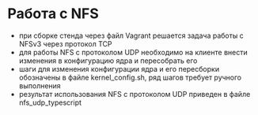 # Работа с NFS
  - при сборке стенда через файл Vagrant решается задача работы с NFSv3 через протокол TCP
  - для работы NFS с протоколом UDP необходимо на клиенте внести изменения в конфигурацию ядра и пересобрать его
  - шаги для изменения конфигурации ядра и его пересборки обозначены в файле kernel_config.sh, ряд шагов требует ручного выполнения
  - результат использования NFS с протоколом UDP приведен в файле nfs_udp_typescript
